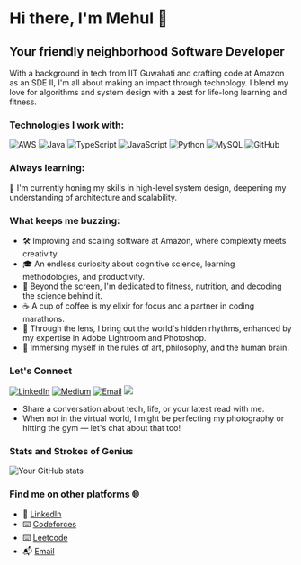 # Hi there, I'm Mehul :wave:

## Your friendly neighborhood Software Developer

With a background in tech from IIT Guwahati and crafting code at Amazon as an SDE II, I'm all about making an impact through technology. I blend my love for algorithms and system design with a zest for life-long learning and fitness.

### Technologies I work with:
![AWS](https://img.shields.io/badge/-AWS-232F3E?style=flat-square&logo=amazonaws)
![Java](https://img.shields.io/badge/-Java-007396?style=flat-square&logo=java)
![TypeScript](https://img.shields.io/badge/-TypeScript-3178C6?style=flat-square&logo=typescript)
![JavaScript](https://img.shields.io/badge/-JavaScript-F7DF1E?style=flat-square&logo=javascript&logoColor=black)
![Python](https://img.shields.io/badge/-Python-3776AB?style=flat-square&logo=python&logoColor=white)
![MySQL](https://img.shields.io/badge/-MySQL-4479A1?style=flat-square&logo=mysql&logoColor=white)
![GitHub](https://img.shields.io/badge/-GitHub-181717?style=flat-square&logo=github)

### Always learning:
:seedling: I'm currently honing my skills in high-level system design, deepening my understanding of architecture and scalability.

### What keeps me buzzing:

- :hammer_and_wrench: Improving and scaling software at Amazon, where complexity meets creativity.
- :mortar_board: An endless curiosity about cognitive science, learning methodologies, and productivity.
- 💪 Beyond the screen, I'm dedicated to fitness, nutrition, and decoding the science behind it.
- :coffee: A cup of coffee is my elixir for focus and a partner in coding marathons.
- 📸 Through the lens, I bring out the world's hidden rhythms, enhanced by my expertise in Adobe Lightroom and Photoshop.
- :blue_book: Immersing myself in the rules of art, philosophy, and the human brain.

### Let's Connect
[![LinkedIn](https://img.shields.io/badge/-LinkedIn-0A66C2?style=flat-square&logo=linkedin)](https://www.linkedin.com/in/mehul99)
[![Medium](https://img.shields.io/badge/-Medium-000000?style=flat-square&logo=medium)](https://medium.com/@mehulchaturvedi)
[![Email](https://img.shields.io/badge/-Email-D14836?style=flat-square&logo=gmail&logoColor=white)](mailto:mehul355180@gmail.com)
![](https://komarev.com/ghpvc/?username=Mehucoder)
- Share a conversation about tech, life, or your latest read with me.
- When not in the virtual world, I might be perfecting my photography or hitting the gym — let's chat about that too!

### Stats and Strokes of Genius

![Your GitHub stats](https://github-readme-stats.vercel.app/api?username=Mehulcoder&show_icons=true)


### Find me on other platforms :globe_with_meridians:

- :link: [LinkedIn](https://www.linkedin.com/in/mehul99)
- ⌨️ [Codeforces](https://codeforces.com/profile/mehulcoder)
- ⌨️ [Leetcode](https://leetcode.com/mehul170104047/)
- :mailbox_with_mail: [Email](mailto:mehul355180@gmail.com)

